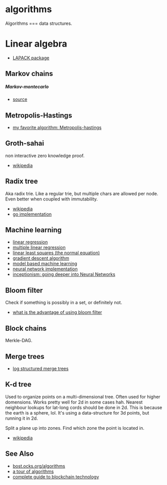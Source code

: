 # algorithms
Algorithms === data structures.

# Linear algebra
- [LAPACK package](http://en.wikipedia.org/wiki/LAPACK)

## Markov chains

##### Markov-montecarlo
- [source](http://en.wikipedia.org/wiki/Markov_chain_Monte_Carlo)

## Metropolis-Hastings
- [my favorite algorithm: Metropolis-hastings](http://flynnmichael.com/2015/06/01/my-favorite-algorithm-metropolis-hastings/)

## Groth-sahai
non interactive zero knowledge proof.
- [wikipedia](http://en.wikipedia.org/wiki/Non-interactive_zero-knowledge_proof)

## Radix tree
Aka radix trie. Like a regular trie, but multiple chars are allowed per node.
Even better when coupled with immutability.

- [wikipedia](http://en.wikipedia.org/wiki/Radix_tree)
- [go implementation](https://github.com/hashicorp/go-immutable-radix/blob/master/iradix.go)

## Machine learning
- [linear regression](http://en.wikipedia.org/wiki/Linear_regression)
- [multiple linear regression](http://en.wikipedia.org/wiki/Linear_regression#Simple_and_multiple_regression)
- [linear least squares (the normal equation)](http://en.wikipedia.org/wiki/Linear_least_squares_(mathematics))
- [gradient descent algorithm](http://en.wikipedia.org/wiki/Gradient_descent)
- [model based machine learning](http://www.mbmlbook.com/toc.html)
- [neural network implementation](http://peterroelants.github.io/posts/neural_network_implementation_part01/)
- [inceptionism: going deeper into Neural Networks](http://googleresearch.blogspot.nl/2015/06/inceptionism-going-deeper-into-neural.html)

## Bloom filter
Check if something is possibly in a set, or definitely not.
- [what is the advantage of using bloom filter](http://stackoverflow.com/questions/4282375/what-is-the-advantage-to-using-bloom-filters)

## Block chains
Merkle-DAG.

## Merge trees
- [log structured merge trees](http://www.benstopford.com/2015/02/14/log-structured-merge-trees/)

## K-d tree
Used to organize points on a multi-dimensional tree. Often used for higher
domensions. Works pretty well for 2d in some cases hah. Nearest neighbour
lookups for lat-long cords should be done in 2d. This is because the earth is a
sphere, lol. It's using a data-structure for 3d points, but running it in 2d.

Split a plane up into zones. Find which zone the point is located in.
- [wikipedia](https://en.wikipedia.org/wiki/K-d_tree)

## See Also
- [bost.ocks.org/algorithms](http://bost.ocks.org/mike/algorithms/)
- [a tour of algorithms](http://machinelearningmastery.com/a-tour-of-machine-learning-algorithms/)
- [complete guide to blockchain technology](http://blockstrap.com/en/a-complete-beginners-guide-to-blockchain-technology/)
